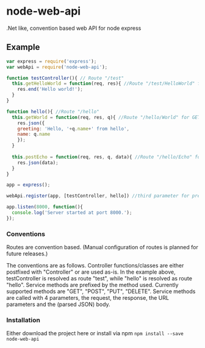 # node-web-api
.Net like, convention based web API for node express

## Example

```javascript
var express = require('express');
var webApi = require('node-web-api');

function testController(){ // Route "/test"
  this.getHelloWorld = function(req, res){ //Route "/test/HelloWorld" for GET requests
    res.end('Hello world!');
  }  
}

function hello(){ //Route "/hello"
  this.getWorld = function(req, res, q){ //Route "/hello/World" for GET requests
    res.json({ 
    greeting: 'Hello, '+q.name+' from hello',
    name: q.name
    });
  }
  
  this.postEcho = function(req, res, q, data){ //Route "/hello/Echo" for POST requests
    res.json(data);    
  }
}

app = express();

webApi.register(app, [testController, hello]) //third parameter for prefix is possible, e.g. "/api"

app.listen(8000, function(){
  console.log('Server started at port 8000.');
});
```

### Conventions

Routes are convention based. (Manual configuration of routes is planned for future releases.)

The conventions are as follows. 
Controller functions/classes are either postfixed with "Controller" or are used as-is. In the example above, testController is resolved as route "test", while "hello" is resolved as route "hello".
Service methods are prefixed by the method used. Currently supported methods are "GET", "POST", "PUT", "DELETE".
Service methods are called with 4 parameters, the request, the response, the URL parameters and the (parsed JSON) body.

### Installation

Either download the project here or install via npm 
`npm install --save node-web-api`
